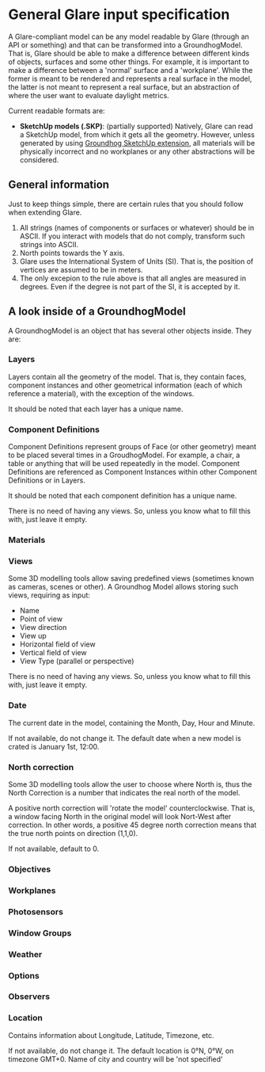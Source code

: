 General Glare input specification
=================================

A Glare-compliant model can be any model readable by Glare (through an API or something) and 
that can be transformed into a GroundhogModel. That is, Glare should be able to make a
difference between different kinds of objects, surfaces and some other things.
For example, it is important to make a difference between a 'normal' surface and a 'workplane'.
While the former is meant to be rendered and represents a real surface in the model, the latter
is not meant to represent a real surface, but an abstraction of where the user want to evaluate
daylight metrics.

Current readable formats are:

* **SketchUp models (.SKP)**: (partially supported) Natively, Glare can read a SketchUp model,
from which it gets all the geometry. However, unless generated by using [Groundhog SketchUp extension](http://www.groundhoglighting.com), 
all materials will be physically incorrect and no workplanes or any other abstractions will
be considered.

General information
--------------------
Just to keep things simple, there are certain rules that you should follow when extending Glare.

1. All strings (names of components or surfaces or whatever) should be in ASCII. If you interact with models that do not comply, transform such strings into ASCII.
2. North points towards the Y axis.
3. Glare uses the International System of Units (SI). That is, the position of vertices are assumed to be in meters. 
4. The only excepion to the rule above is that all angles are measured in degrees. Even if the degree is not part of the SI, it is accepted by it.


A look inside of a GroundhogModel
---------------------------------

A GroundhogModel is an object that has several other objects inside. They are:

### Layers

Layers contain all the geometry of the model. That is, they contain faces, component 
instances and other geometrical information (each of which reference a material), 
with the exception of the windows.

It should be noted that each layer has a unique name.

### Component Definitions

Component Definitions represent groups of Face (or other geometry) meant to be placed several times in a GroudhogModel. For example, a chair, a table or anything that will be used repeatedly in 
the model. Component Definitions are referenced as Component Instances within other
Component Definitions or in Layers.

It should be noted that each component definition has a unique name.

There is no need of having any views. So, unless you know what to fill this with, 
just leave it empty.

### Materials


### Views

Some 3D modelling tools allow saving predefined views (sometimes known as cameras, 
scenes or other). A Groundhog Model allows storing such views, requiring as input:

*  Name
* Point of view
* View direction
* View up
* Horizontal field of view
* Vertical field of view
* View Type (parallel or perspective)

There is no need of having any views. So, unless you know what to fill this with, 
just leave it empty.

### Date

The current date in the model, containing the Month, Day, Hour and Minute.

If not available, do not change it. The default date when a new model is crated
is January 1st, 12:00.

### North correction

Some 3D modelling tools allow the user to choose where North is, thus the North Correction is
a number that indicates the real north of the model. 

A positive north correction will 'rotate the model' counterclockwise. That is, a window facing 
North in the original model will look Nort-West after correction. In other words, a positive 45 
degree north correction means that the true north points on direction (1,1,0).

If not available, default to 0.


### Objectives


### Workplanes


### Photosensors


### Window Groups


### Weather


### Options


### Observers

### Location

Contains information about Longitude, Latitude, Timezone, etc. 

If not available, do not change it. The default location is 0°N, 0°W, 
on timezone GMT+0. Name of city and country will be 'not specified'